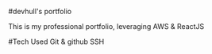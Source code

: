 #devhull's portfolio

This is my professional portfolio, leveraging AWS & ReactJS

#Tech Used
Git & github
SSH

